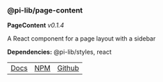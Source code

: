 ### @pi-lib/page-content

**PageContent** _v0.1.4_

A React component for a page layout with a sidebar

**Dependencies:** @pi-lib/styles, react

<table>
  <tbody>
    <tr>
      <td><a href="https://pi.lance-taylor.com/?path=/story/layout-pagecontent" target="_blank">Docs</a></td>
      <td><a href="https://www.npmjs.com/package/@pi-lib/page-content" target="_blank">NPM</a></td>
      <td><a href="https://github.com/lancerael/pi/tree/main/src/src/components/molecules/PageContent" target="_blank">Github</a></td>
    </tr>
  </tbody>
</table>
